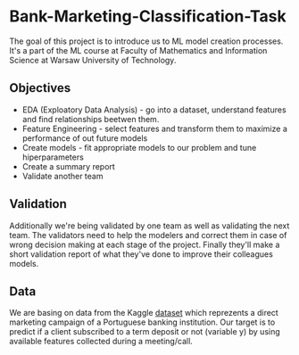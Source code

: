 # Bank-Marketing-Classification-Task
The goal of this project is to introduce us to ML model creation processes. It's a part of the ML course at Faculty of Mathematics and Information Science at Warsaw University of Technology.
## Objectives
- EDA (Exploatory Data Analysis) - go into a dataset, understand features and find relationships beetwen them.
- Feature Engineering - select features and transform them to maximize a performance of out future models
- Create models - fit appropriate models to our problem and tune hiperparameters
- Create a summary report
- Validate another team
## Validation
Additionally we're being validated by one team as well as validating the next team. The validators need to help the modelers and correct them in case of wrong decision making at each stage of the project. Finally they'll make a short validation report of what they've done to improve their colleagues models.
## Data
We are basing on data from the Kaggle [dataset](https://www.kaggle.com/datasets/adilashrafi/bank-marketing-classification-task/data) which reprezents a direct marketing campaign of a Portuguese banking institution. Our target is to predict if a client subscribed to a term deposit or not (variable y) by using available features collected during a meeting/call.
